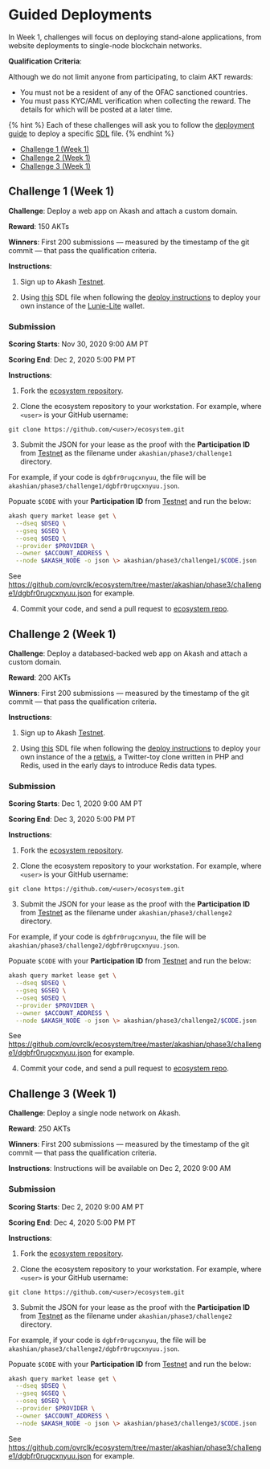 # Guided Deployments

In Week 1, challenges will focus on deploying stand-alone applications, from website deployments to single-node blockchain networks.

**Qualification Criteria**:

Although we do not limit anyone from participating, to claim AKT rewards:

* You must not be a resident of any of the OFAC sanctioned countries.
* You must pass KYC/AML verification when collecting the reward. The details for which will be posted at a later time.

{% hint %}
Each of these challenges will ask you to follow the [deployment guide](/guides/deploy) to deploy a specific [SDL](/sdl) file.
{% endhint %}

* [Challenge 1 (Week 1)](#challenge-1-week-1)
* [Challenge 2 (Week 1)](#challenge-2-week-1)
* [Challenge 3 (Week 1)](#challenge-3-week-1)

## Challenge 1 (Week 1)

**Challenge**: Deploy a web app on Akash and attach a custom domain.

**Reward**: 150 AKTs

**Winners**: First 200 submissions — measured by the timestamp of the git commit — that pass the qualification criteria. 

**Instructions**:

1) Sign up to Akash [Testnet](https://app.akash.network).

2) Using [this](deploy-1-1.yaml) SDL file when following the [deploy instructions](/guides/deploy) to deploy your own
instance of the [Lunie-Lite](https://github.com/luniehq/lunie-light) wallet.

### Submission

**Scoring Starts**: Nov 30, 2020 9:00 AM PT 

**Scoring End**: Dec 2, 2020 5:00 PM PT

**Instructions**:

1) Fork the [ecosystem repository](https://github.com/ovrclk/ecosystem).

2) Clone the ecosystem repository to your workstation. For example, where `<user>` is your GitHub username:
  
  ```shell
  git clone https://github.com/<user>/ecosystem.git
  ```

3) Submit the JSON for your lease as the proof with the **Participation ID** from [Testnet](https://app.akash.network) as the filename under `akashian/phase3/challenge1` directory.

For example, if your code is `dgbfr0rugcxnyuu`, the file will be `akashian/phase3/challenge1/dgbfr0rugcxnyuu.json`.

Popuate `$CODE` with your **Participation ID** from [Testnet](https://app.akash.network) and run the below:

```sh
akash query market lease get \
  --dseq $DSEQ \
  --gseq $GSEQ \
  --oseq $OSEQ \
  --provider $PROVIDER \
  --owner $ACCOUNT_ADDRESS \
  --node $AKASH_NODE -o json \> akashian/phase3/challenge1/$CODE.json
```

See https://github.com/ovrclk/ecosystem/tree/master/akashian/phase3/challenge1/dgbfr0rugcxnyuu.json for example.

4) Commit your code, and send a pull request to [ecosystem repo](https://github.com/ovrclk/ecosystem).

## Challenge 2 (Week 1)

**Challenge**: Deploy a databased-backed web app on Akash and attach a custom domain.

**Reward**: 200 AKTs

**Winners**: First 200 submissions — measured by the timestamp of the git commit — that pass the qualification criteria. 

**Instructions**:

1) Sign up to Akash [Testnet](https://app.akash.network).

2) Using [this](deploy-1-2.yaml) SDL file when following the [deploy instructions](/guides/deploy) to deploy your own
instance of the a [retwis](https://github.com/fager/retwis), a Twitter-toy clone written in PHP and Redis, used in the early days to introduce Redis data types.

### Submission

**Scoring Starts**: Dec 1, 2020 9:00 AM PT 

**Scoring End**: Dec 3, 2020 5:00 PM PT

**Instructions**:

1) Fork the [ecosystem repository](https://github.com/ovrclk/ecosystem).

2) Clone the ecosystem repository to your workstation. For example, where `<user>` is your GitHub username:
  
  ```shell
  git clone https://github.com/<user>/ecosystem.git
  ```

3) Submit the JSON for your lease as the proof with the **Participation ID** from [Testnet](https://app.akash.network) as the filename under `akashian/phase3/challenge2` directory.

For example, if your code is `dgbfr0rugcxnyuu`, the file will be `akashian/phase3/challenge2/dgbfr0rugcxnyuu.json`.

Popuate `$CODE` with your **Participation ID** from [Testnet](https://app.akash.network) and run the below:

```sh
akash query market lease get \
  --dseq $DSEQ \
  --gseq $GSEQ \
  --oseq $OSEQ \
  --provider $PROVIDER \
  --owner $ACCOUNT_ADDRESS \
  --node $AKASH_NODE -o json \> akashian/phase3/challenge2/$CODE.json
```

See https://github.com/ovrclk/ecosystem/tree/master/akashian/phase3/challenge1/dgbfr0rugcxnyuu.json for example.

4) Commit your code, and send a pull request to [ecosystem repo](https://github.com/ovrclk/ecosystem).


## Challenge 3 (Week 1)

**Challenge**: Deploy a single node network on Akash.

**Reward**: 250 AKTs

**Winners**: First 200 submissions — measured by the timestamp of the git commit — that pass the qualification criteria. 

**Instructions**: Instructions will be available on Dec 2, 2020 9:00 AM 

### Submission

**Scoring Starts**: Dec 2, 2020 9:00 AM PT 

**Scoring End**: Dec 4, 2020 5:00 PM PT

**Instructions**:

1) Fork the [ecosystem repository](https://github.com/ovrclk/ecosystem).

2) Clone the ecosystem repository to your workstation. For example, where `<user>` is your GitHub username:
  
  ```shell
  git clone https://github.com/<user>/ecosystem.git
  ```

3) Submit the JSON for your lease as the proof with the **Participation ID** from [Testnet](https://app.akash.network) as the filename under `akashian/phase3/challenge2` directory.

For example, if your code is `dgbfr0rugcxnyuu`, the file will be `akashian/phase3/challenge2/dgbfr0rugcxnyuu.json`.

Popuate `$CODE` with your **Participation ID** from [Testnet](https://app.akash.network) and run the below:

```sh
akash query market lease get \
  --dseq $DSEQ \
  --gseq $GSEQ \
  --oseq $OSEQ \
  --provider $PROVIDER \
  --owner $ACCOUNT_ADDRESS \
  --node $AKASH_NODE -o json \> akashian/phase3/challenge3/$CODE.json
```

See https://github.com/ovrclk/ecosystem/tree/master/akashian/phase3/challenge1/dgbfr0rugcxnyuu.json for example.
